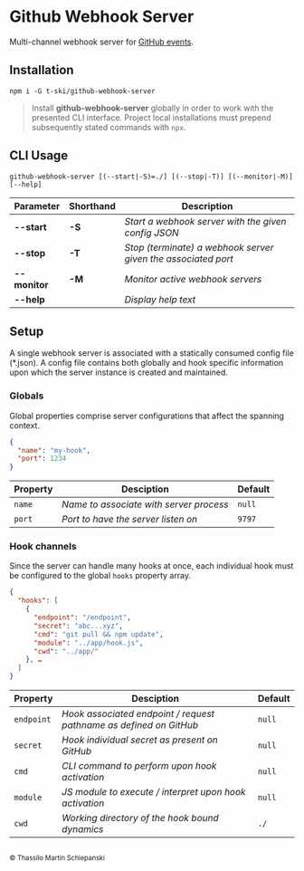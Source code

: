 # Github Webhook Server

Multi-channel webhook server for [GitHub events](https://docs.github.com/en/developers/webhooks-and-events/webhooks/creating-webhooks).

## Installation

``` cli
npm i -G t-ski/github-webhook-server
```

> Install **github-webhook-server** globally in order to work with the presented CLI interface. Project local installations must prepend subsequently stated commands with `npx`.

## CLI Usage

``` cli
github-webhook-server [(--start|-S)=./] [(--stop|-T)] [(--monitor|-M)] [--help]
```

| Parameter | Shorthand | Description |
| --------- | --------- | ----------- |
| **--start** | **-S** | *Start a webhook server with the given config JSON* |
| **--stop** | **-T** | *Stop (terminate) a webhook server given the associated port* |
| **--monitor** | **-M** | *Monitor active webhook servers* |
| **--help** | | *Display help text* |

## Setup

A single webhook server is associated with a statically consumed config file (*.json). A config file contains both globally and hook specific information upon which the server instance is created and maintained.

### Globals

Global properties comprise server configurations that affect the spanning context.

``` json
{
  "name": "my-hook",
  "port": 1234
}
```

| Property | Desciption | Default |
| -------- | ---------- | ------- |
| `name` | *Name to associate with server process* | `null` |
| `port` | *Port to have the server listen on* | `9797` |

### Hook channels

Since the server can handle many hooks at once, each individual hook must be configured to the global `hooks` property array.  

``` json
{
  "hooks": [
    {
      "endpoint": "/endpoint",
      "secret": "abc...xyz",
      "cmd": "git pull && npm update",
      "module": "../app/hook.js",
      "cwd": "../app/"
    }, …
  ]
}
```

| Property | Desciption | Default |
| -------- | ---------- | ------- |
| `endpoint` | *Hook associated endpoint / request pathname as defined on GitHub* | `null` |
| `secret` | *Hook individual secret as present on GitHub* | `null` |
| `cmd` | *CLI command to perform upon hook activation* | `null` |
| `module` | *JS module to execute / interpret upon hook activation* | `null` |
| `cwd` | *Working directory of the hook bound dynamics* | `./` |

## 

<sub>© Thassilo Martin Schiepanski</sub>
